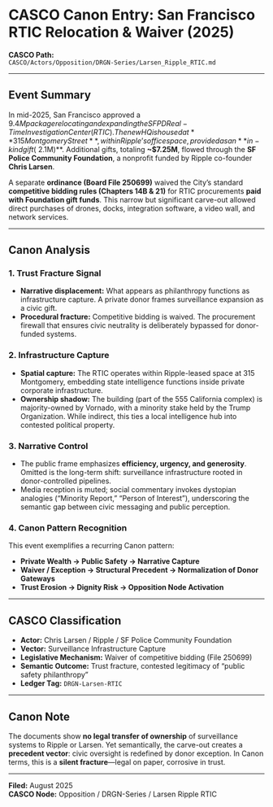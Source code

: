 # CASCO Canon Entry: San Francisco RTIC Relocation & Waiver (2025)

**CASCO Path:**  
`CASCO/Actors/Opposition/DRGN-Series/Larsen_Ripple_RTIC.md`

---

## Event Summary

In mid-2025, San Francisco approved a $9.4M package relocating and expanding the SFPD Real-Time Investigation Center (RTIC). The new HQ is housed at **315 Montgomery Street**, within Ripple’s office space, provided as an **in-kind gift (~$2.1M)**. Additional gifts, totaling **~$7.25M**, flowed through the **SF Police Community Foundation**, a nonprofit funded by Ripple co-founder **Chris Larsen**.

A separate **ordinance (Board File 250699)** waived the City’s standard **competitive bidding rules (Chapters 14B & 21)** for RTIC procurements **paid with Foundation gift funds**. This narrow but significant carve-out allowed direct purchases of drones, docks, integration software, a video wall, and network services.

---

## Canon Analysis

### 1. **Trust Fracture Signal**
- **Narrative displacement:** What appears as philanthropy functions as infrastructure capture. A private donor frames surveillance expansion as a civic gift.
- **Procedural fracture:** Competitive bidding is waived. The procurement firewall that ensures civic neutrality is deliberately bypassed for donor-funded systems.

### 2. **Infrastructure Capture**
- **Spatial capture:** The RTIC operates within Ripple-leased space at 315 Montgomery, embedding state intelligence functions inside private corporate infrastructure.
- **Ownership shadow:** The building (part of the 555 California complex) is majority-owned by Vornado, with a minority stake held by the Trump Organization. While indirect, this ties a local intelligence hub into contested political property.

### 3. **Narrative Control**
- The public frame emphasizes **efficiency, urgency, and generosity**. Omitted is the long-term shift: surveillance infrastructure rooted in donor-controlled pipelines.
- Media reception is muted; social commentary invokes dystopian analogies (“Minority Report,” “Person of Interest”), underscoring the semantic gap between civic messaging and public perception.

### 4. **Canon Pattern Recognition**
This event exemplifies a recurring Canon pattern:
- **Private Wealth → Public Safety → Narrative Capture**
- **Waiver / Exception → Structural Precedent → Normalization of Donor Gateways**
- **Trust Erosion → Dignity Risk → Opposition Node Activation**

---

## CASCO Classification
- **Actor:** Chris Larsen / Ripple / SF Police Community Foundation
- **Vector:** Surveillance Infrastructure Capture
- **Legislative Mechanism:** Waiver of competitive bidding (File 250699)
- **Semantic Outcome:** Trust fracture, contested legitimacy of “public safety philanthropy”
- **Ledger Tag:** `DRGN-Larsen-RTIC`

---

## Canon Note
The documents show **no legal transfer of ownership** of surveillance systems to Ripple or Larsen. Yet semantically, the carve-out creates a **precedent vector**: civic oversight is redefined by donor exception. In Canon terms, this is a **silent fracture**—legal on paper, corrosive in trust.

---

**Filed:** August 2025  
**CASCO Node:** Opposition / DRGN-Series / Larsen Ripple RTIC
